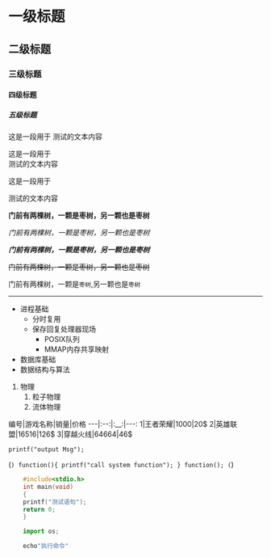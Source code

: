 # 一级标题

## 二级标题

### 三级标题

#### 四级标题

##### 五级标题

这是一段用于
测试的文本内容

这是一段用于<br>测试的文本内容

这是一段用于

测试的文本内容

**门前有两棵树，一颗是枣树，另一颗也是枣树**

*门前有两棵树，一颗是枣树，另一颗也是枣树*

***门前有两棵树，一颗是枣树，另一颗也是枣树***

~~门前有两棵树，一颗是枣树，另一颗也是枣树~~

门前有两棵树，一颗是`枣树`,另一颗也是`枣树`

*****
* 进程基础
  * 分时复用
  * 保存回复处理器现场
    * POSIX队列
    * MMAP内存共享映射
* 数据库基础
* 数据结构与算法

1. 物理
   1. 粒子物理
   2. 流体物理


编号|游戏名称|销量|价格
---|:--:|:__:|---:
1|王者荣耀|1000|20$
2|英雄联盟|16516|126$
3|穿越火线|64664|46$

`printf("output Msg");`

(```)
	function(){
		printf("call system function");
	}
	function();
(```)

```c
	#include<stdio.h>
	int main(void)
	{
	printf("测试语句");
	return 0;
	}
```

```python
	import os;
```

```bash
	echo"执行命令"
```



